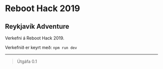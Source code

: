
# Reboot Hack 2019
## Reykjavík Adventure

Verkefni á Reboot Hack 2019.

Verkefnið er keyrt með:
`npm run dev`

---

> Útgáfa 0.1
